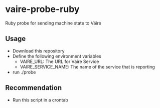# vaire-probe-ruby
Ruby probe for sending machine state to Väire

## Usage
  - Download this repository
  - Define the following environment variables
    - VAIRE_URL: The URL for Väire Service
    - VAIRE_SERVICE_NAME: The name of the service that is reporting
  - run ./probe
  
## Recommendation
  - Run this script in a crontab
  

  

